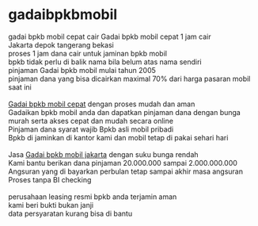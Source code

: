 # gadaibpkbmobil
gadai bpkb mobil cepat cair
Gadai bpkb mobil cepat 1 jam cair<br />
Jakarta depok tangerang bekasi<br />
proses 1 jam dana cair untuk jaminan bpkb mobil<br />
bpkb tidak perlu di balik nama bila belum atas nama sendiri<br />
pinjaman Gadai bpkb mobil mulai tahun 2005<br />
pinjaman dana yang bisa dicairkan maximal 70% dari harga pasaran mobil saat ini<br />
<br />
<a href="http://pinjaman-uangfinance.blogspot.com/2018/12/gadai-bpkb-mobil-di-jakarta-timur.html">Gadai bpkb mobil cepat</a> dengan proses mudah dan aman<br />
Gadaikan bpkb mobil anda dan dapatkan pinjaman dana dengan bunga murah serta akses cepat dan mudah secara online<br />
Pinjaman dana syarat wajib Bpkb asli mobil pribadi<br />
Bpkb di jaminkan di kantor kami dan mobil tetap di pakai sehari hari<br />
<br />
Jasa <a href="http://pinjaman-uangfinance.blogspot.com/2018/12/gadai-bpkb-mobil-di-jakarta-timur.html">Gadai bpkb mobil jakarta</a> dengan suku bunga rendah<br />
Kami bantu berikan dana pinjaman 20.000.000 sampai 2.000.000.000<br />
Angsuran yang di bayarkan perbulan tetap sampai akhir masa angsuran<br />
Proses tanpa BI checking<br />
<br />
perusahaan leasing resmi bpkb anda terjamin aman<br />
kami beri bukti bukan janji<br />
data persyaratan kurang bisa di bantu<br />
